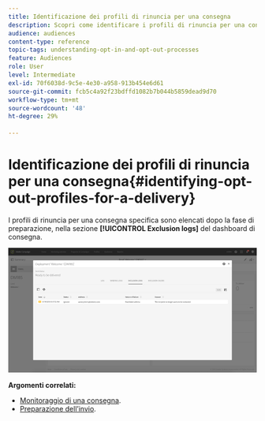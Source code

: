 ```yaml
---
title: Identificazione dei profili di rinuncia per una consegna
description: Scopri come identificare i profili di rinuncia per una consegna.
audience: audiences
content-type: reference
topic-tags: understanding-opt-in-and-opt-out-processes
feature: Audiences
role: User
level: Intermediate
exl-id: 70f6038d-9c5e-4e30-a958-913b454e6d61
source-git-commit: fcb5c4a92f23bdffd1082b7b044b5859dead9d70
workflow-type: tm+mt
source-wordcount: '48'
ht-degree: 29%

---
```


# Identificazione dei profili di rinuncia per una consegna{#identifying-opt-out-profiles-for-a-delivery}

I profili di rinuncia per una consegna specifica sono elencati dopo la fase di preparazione, nella sezione **[!UICONTROL Exclusion logs]** del dashboard di consegna.

![](assets/exclusion_blocklisting.png)

**Argomenti correlati:**

* [Monitoraggio di una consegna](../../sending/using/monitoring-a-delivery.md#exclusion-logs).
* [Preparazione dell’invio](../../sending/using/preparing-the-send.md).
